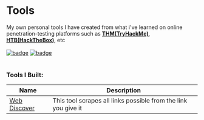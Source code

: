 # Tools
My own personal tools I have created from what i've learned on online penetration-testing platforms such as [**THM(TryHackMe)**](https://tryhackme.com), [**HTB(HackTheBox)**](https://hackthebox.com), etc<br><br>
[![badge](https://tryhackme-badges.s3.amazonaws.com/MrBud.png)](https://tryhackme.com/p/MrBud "MrBud's TryHackMe Profile")
[![badge](https://www.hackthebox.com/badge/image/849437)](https://app.hackthebox.com/profile/849437 "MrBud's HackTheBox Profile")<br><br>
### Tools I Built:<br>
| Name | Description |
| --- | --- |
| [Web Discover](./web-discover/) | This tool scrapes all links possible from the link you give it |
